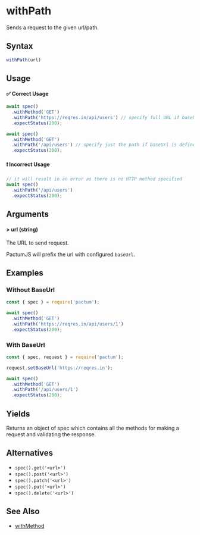 # withPath

Sends a request to the given url/path.

## Syntax

```js
withPath(url)
```

## Usage

#### ✅  Correct Usage

```js
await spec()
  .withMethod('GET')
  .withPath('https://reqres.in/api/users') // specify full URL if baseUrl is null or domain is different from baseUrl
  .expectStatus(200);

await spec()
  .withMethod('GET')
  .withPath('/api/users') // specify just the path if baseUrl is defined
  .expectStatus(200);
```

#### ❗ Incorrect Usage

```js
// it will result in an error as there is no HTTP method specified
await spec()
  .withPath('/api/users')
  .expectStatus(200);
```

## Arguments

#### > url (string)

The URL to send request.

PactumJS will prefix the url with configured `baseUrl`. 


## Examples

### Without BaseUrl

```js
const { spec } = require('pactum');

await spec()
  .withMethod('GET')
  .withPath('https://reqres.in/api/users/1')
  .expectStatus(200);
```

### With BaseUrl

```js
const { spec, request } = require('pactum');

request.setBaseUrl('https://reqres.in');

await spec()
  .withMethod('GET')
  .withPath('/api/users/1')
  .expectStatus(200);
```

## Yields

Returns an object of spec which contains all the methods for making a request and validating the response.

## Alternatives

- `spec().get('<url>')`
- `spec().post('<url>')`
- `spec().patch('<url>')`
- `spec().put('<url>')`
- `spec().delete('<url>')`

## See Also

- [withMethod](reference/withMethod)